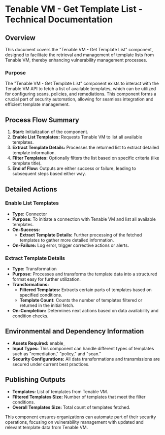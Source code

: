 # Tenable VM - Get Template List - Technical Documentation

## Overview

This document covers the "Tenable VM - Get Template List" component, designed to facilitate the retrieval and management of template lists from Tenable VM, thereby enhancing vulnerability management processes.

### Purpose

The "Tenable VM - Get Template List" component exists to interact with the Tenable VM API to fetch a list of available templates, which can be utilized for configuring scans, policies, and remediations. This component forms a crucial part of security automation, allowing for seamless integration and efficient template management.

## Process Flow Summary

1. **Start:** Initialization of the component.
2. **Enable List Templates:** Requests Tenable VM to list all available templates.
3. **Extract Template Details:** Processes the returned list to extract detailed template information.
4. **Filter Templates:** Optionally filters the list based on specific criteria (like template title).
5. **End of Flow:** Outputs are either success or failure, leading to subsequent steps based either way. 

## Detailed Actions

### Enable List Templates

- **Type:** Connector
- **Purpose:** To initiate a connection with Tenable VM and list all available templates.
- **On-Success:**
  - **Extract Template Details:** Further processing of the fetched templates to gather more detailed information.
- **On-Failure:** Log error, trigger corrective actions or alerts.
  
### Extract Template Details

- **Type:** Transformation
- **Purpose:** Processes and transforms the template data into a structured format easy for further utilization.
- **Transformations:**
  - **Filtered Templates:** Extracts certain parts of templates based on specified conditions.
  - **Template Count:** Counts the number of templates filtered or returned in the initial fetch.
- **On-Completion:** Determines next actions based on data availability and condition checks.

## Environmental and Dependency Information

- **Assets Required:** enable_
- **Input Types:** This component can handle different types of templates such as "remediation," "policy," and "scan."
- **Security Configurations:** All data transformations and transmissions are secured under current best practices.

## Publishing Outputs

- **Templates:** List of templates from Tenable VM.
- **Filtered Templates Size:** Number of templates that meet the filter conditions.
- **Overall Templates Size:** Total count of templates fetched.

This component ensures organizations can automate part of their security operations, focusing on vulnerability management with updated and relevant template data from Tenable VM.

